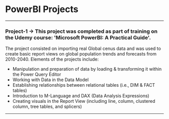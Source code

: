 # PowerBI Projects

------------------------------------------------------------------------------------------------------------------------------------------------------------------------------------------------
### Project-1 -> This project was completed as part of training on the Udemy course: 'Microsoft PowerBI: A Practical Guide'.

The project consisted on importing real Global cenus data and was used to create basic report views on global population trends and forecasts from 2010-2040. 
Elements of the projects include:
- Manipulation and preparation of data by loading & transforming it within the Power Query Editor
- Working with Data in the Data Model
- Establishing relationships between relational tables (i.e., DIM & FACT tables)
- Introduction to M-Language and DAX (Data Analysis Expressions)
- Creating visuals in the Report View (including line, column, clustered column, tree tables, and splicers)

------------------------------------------------------------------------------------------------------------------------------------------------------------------------------------------------

